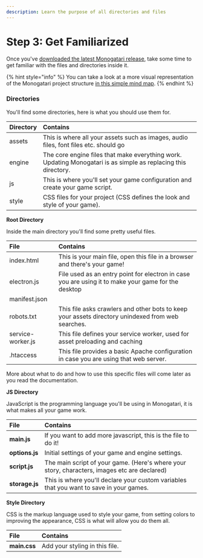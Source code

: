 ```yaml
---
description: Learn the purpose of all directories and files
---
```


# Step 3: Get Familiarized

Once you've [downloaded the latest Monogatari release](getting-monogatari.md), take some time to get familiar with the files and directories inside it.

{% hint style="info" %}
You can take a look at a more visual representation of the Monogatari project structure [in this simple mind map](https://www.mindmeister.com/1136161346/monogatari-project-structure).
{% endhint %}

### Directories

You'll find some directories, here is what you should use them for.

| Directory | Contains |
| :--- | :--- |
| assets | This is where all your assets such as images, audio files, font files etc. should go |
| engine | The core engine files that make everything work. Updating Monogatari is as simple as replacing this directory. |
| js | This is where you'll set your game configuration and create your game script. |
| style | CSS files for your project \(CSS defines the look and style of your game\). |

**Root Directory**

Inside the main directory you'll find some pretty useful files.

| File | Contains |
| :--- | :--- |
| index.html | This is your main file, open this file in a browser and there's your game! |
| electron.js | File used as an entry point for electron in case you are using it to make your game for the desktop |
| manifest.json |  |
| robots.txt | This file asks crawlers and other bots to keep your assets directory unindexed from web searches. |
| service-worker.js | This file defines your service worker, used for asset preloading and caching |
| .htaccess | This file provides a basic Apache configuration in case you are using that web server. |

More about what to do and how to use this specific files will come later as you read the documentation.

**JS Directory**

JavaScript is the programming language you'll be using in Monogatari, it is what makes all your game work.

| File | Contains |
| :--- | :--- |
| **main.js** | If you want to add more javascript, this is the file to do it! |
| **options.js** | Initial settings of your game and engine settings. |
| **script.js** | The main script of your game. \(Here's where your story, characters, images etc are declared\) |
| **storage.js** | This is where you'll declare your custom variables that you want to save in your games. |

**Style Directory**

CSS is the markup language used to style your game, from setting colors to improving the appearance, CSS is what will allow you do them all. 

| File | Contains |
| :--- | :--- |
| **main.css** | Add your styling in this file. |

